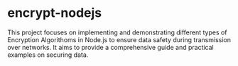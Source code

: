# encrypt-nodejs
This project focuses on implementing and demonstrating different types of Encryption Algorithoms in Node.js to ensure data safety during transmission over networks. It aims to provide a comprehensive guide and practical examples on securing data.
